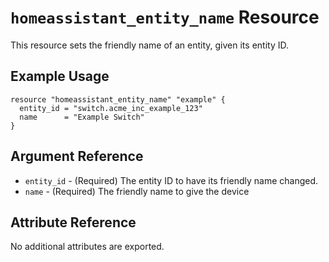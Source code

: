 # `homeassistant_entity_name` Resource

This resource sets the friendly name of an entity, given its entity ID.

## Example Usage

```hcl
resource "homeassistant_entity_name" "example" {
  entity_id = "switch.acme_inc_example_123"
  name      = "Example Switch"
}
```

## Argument Reference

* `entity_id` - (Required) The entity ID to have its friendly name changed.
* `name` - (Required) The friendly name to give the device

## Attribute Reference

No additional attributes are exported.
